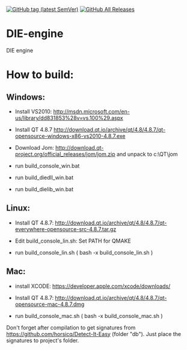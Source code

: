 [![GitHub tag (latest SemVer)](https://img.shields.io/github/tag/horsicq/DIE-engine.svg)](https://github.com/horsicq/DIE-engine/releases)
[![GitHub All Releases](https://img.shields.io/github/downloads/horsicq/DIE-engine/total.svg)](https://github.com/horsicq/DIE-engine/releases)

DIE-engine
==========

DIE engine

How to build:
==========
## Windows:

* Install VS2010: http://msdn.microsoft.com/en-us/library/dd831853%28v=vs.100%29.aspx
* Install QT 4.8.7 http://download.qt.io/archive/qt/4.8/4.8.7/qt-opensource-windows-x86-vs2010-4.8.7.exe
* Download Jom: http://download.qt-project.org/official_releases/jom/jom.zip and unpack to c:\QT\jom

* run build_console_win.bat
* run build_diedll_win.bat
* run build_dielib_win.bat

## Linux:

* Install QT 4.8.7: http://download.qt.io/archive/qt/4.8/4.8.7/qt-everywhere-opensource-src-4.8.7.tar.gz
* Edit build_console_lin.sh: Set PATH for QMAKE

* run build_console_lin.sh ( bash -x build_console_lin.sh )

## Mac:

* install XCODE: https://developer.apple.com/xcode/downloads/
* Install QT 4.8.7: http://download.qt.io/archive/qt/4.8/4.8.7/qt-opensource-mac-4.8.7.dmg

* run build_console_mac.sh ( bash -x build_console_mac.sh )


Don't forget after compilation to get signatures from https://github.com/horsicq/Detect-It-Easy (folder "db").
Just place the signatures to project's folder.
